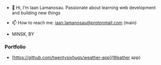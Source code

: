 - 👋 Hi, I’m Iaan Lamanosau. Passionate about learning web development and building new things
- 📫 How to reach me: iaan.lamanosau@protonmail.com (main)

- MINSK, BY

### Portfolio
- [https://github.com/twentysixhugs/weather-app](Weather app)
